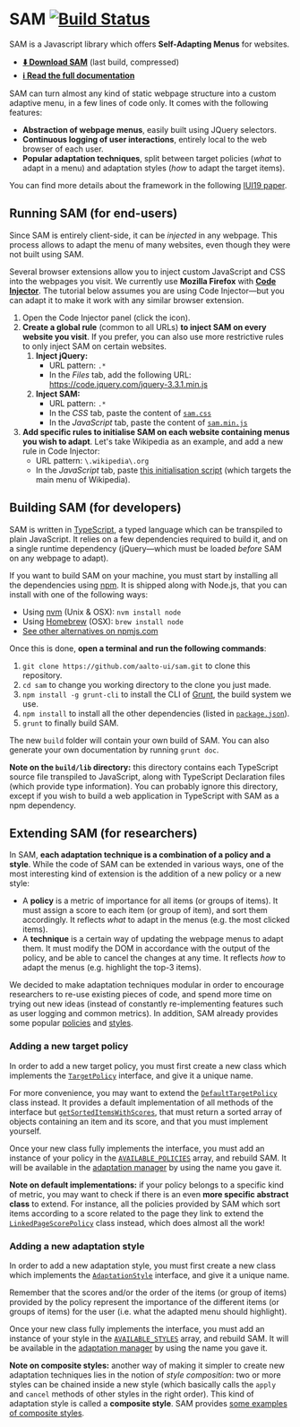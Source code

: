 # SAM [![Build Status](https://travis-ci.org/aalto-ui/sam.svg?branch=master)](https://travis-ci.org/aalto-ui/sam)

SAM is a Javascript library which offers **Self-Adapting Menus** for websites.

* **[⬇️ Download SAM](https://aalto-ui.github.io/sam/build/sam.zip)** (last build, compressed)
* **[ℹ️ Read the full documentation](https://aalto-ui.github.io/sam/docs/)**

SAM can turn almost any kind of static webpage structure into a custom adaptive menu, in a few lines of code only. It comes with the following features:

* **Abstraction of webpage menus**, easily built using JQuery selectors.
* **Continuous logging of user interactions**, entirely local to the web browser of each user.
* **Popular adaptation techniques**, split between target policies (_what_ to adapt in a menu) and adaptation styles (_how_ to adapt the target items).

You can find more details about the framework in the following [IUI19 paper](https://dl.acm.org/citation.cfm?id=3308705).



## Running SAM (for end-users)
Since SAM is entirely client-side, it can be _injected_ in any webpage. This process allows to adapt the menu of many websites, even though they were not built using SAM.

Several browser extensions allow you to inject custom JavaScript and CSS into the webpages you visit. We currently use **Mozilla Firefox** with **[Code Injector](https://addons.mozilla.org/en-US/firefox/addon/codeinjector/)**. The tutorial below assumes you are using Code Injector—but you can adapt it to make it work with any similar browser extension.

1. Open the Code Injector panel (click the icon).
2. **Create a global rule** (common to all URLs) **to inject SAM on every website you visit**. If you prefer, you can also use more restrictive rules to only inject SAM on certain websites.
    1. **Inject jQuery:**
        * URL pattern: `.*`
        * In the _Files_ tab, add the following URL: https://code.jquery.com/jquery-3.3.1.min.js
    2. **Inject SAM:**
        * URL pattern: `.*`
        * In the _CSS_ tab, paste the content of [`sam.css`](https://aalto-ui.github.io/sam/build/sam.css)
        * In the _JavaScript_ tab, paste the content of [`sam.min.js`](https://aalto-ui.github.io/sam/build/sam.min.js)
3. **Add specific rules to initialise SAM on each website containing menus you wish to adapt**. Let's take Wikipedia as an example, and add a new rule in Code Injector:
    * URL pattern: `\.wikipedia\.org`
    * In the _JavaScript_ tab, paste [this initialisation script](examples/wikipedia.org/main.js) (which targets the main menu of Wikipedia).

      

## Building SAM (for developers)
SAM is written in [TypeScript](https://www.TypeScriptlang.org/), a typed language which can be transpiled to plain JavaScript. It relies on a few dependencies required to build it, and on a single runtime dependency (jQuery—which must be loaded _before_ SAM on any webpage to adapt).

If you want to build SAM on your machine, you must start by installing all the dependencies using [npm](https://www.npmjs.com/). It is shipped along with Node.js, that you can install with one of the following ways:
* Using [nvm](https://github.com/creationix/nvm) (Unix & OSX): `nvm install node`
* Using [Homebrew](https://brew.sh/) (OSX): `brew install node`
* [See other alternatives on npmjs.com](https://docs.npmjs.com/downloading-and-installing-node-js-and-npm)

Once this is done, **open a terminal and run the following commands**:
1. `git clone https://github.com/aalto-ui/sam.git` to clone this repository.
2. `cd sam` to change you working directory to the clone you just made.
3. `npm install -g grunt-cli` to install the CLI of [Grunt](https://gruntjs.com/), the build system we use.
3. `npm install` to install all the other dependencies (listed in [`package.json`](package.json)).
4. `grunt` to finally build SAM.

The new `build` folder will contain your own build of SAM. You can also generate your own documentation by running `grunt doc`.

**Note on the `build/lib` directory:** this directory contains each TypeScript source file transpiled to JavaScript, along with TypeScript Declaration files (which provide type information). You can probably ignore this directory, except if you wish to build a web application in TypeScript with SAM as a npm dependency.



## Extending SAM (for researchers)
In SAM, **each adaptation technique is a combination of a policy and a style**. While the code of SAM can be extended in various ways, one of the most interesting kind of extension is the addition of a new policy or a new style:

* A **policy** is a metric of importance for all items (or groups of items). It must assign a score to each item (or group of item), and sort them accordingly. It reflects _what_ to adapt in the menus (e.g. the most clicked items).
* A **technique** is a certain way of updating the webpage menus to adapt them. It must modify the DOM in accordance with the output of the policy, and be able to cancel the changes at any time. It reflects _how_ to adapt the menus (e.g. highlight the top-3 items).

We decided to make adaptation techniques modular in order to encourage researchers to re-use existing pieces of code, and spend more time on trying out new ideas (instead of constantly re-implementing features such as user logging and common metrics). In addition, SAM already provides some popular [policies](src/ts/adaptations/policies) and [styles](src/ts/adaptations/styles).


### Adding a new target policy
In order to add a new target policy, you must first create a new class which implements the [`TargetPolicy`](https://aalto-ui.github.io/sam/docs/interfaces/adaptation.targetpolicy.html) interface, and give it a unique name.

For more convenience, you may want to extend the [`DefaultTargetPolicy`](https://aalto-ui.github.io/sam/docs/classes/adaptation.defaulttargetpolicy.html) class instead. It provides a default implementation of all methods of the interface but [`getSortedItemsWithScores`](https://aalto-ui.github.io/sam/docs/interfaces/adaptation.targetpolicy.html#getsorteditemswithscores), that must return a sorted array of objects containing an item and its score, and that you must implement yourself.

Once your new class fully implements the interface, you must add an instance of your policy in the [`AVAILABLE_POLICIES`](https://aalto-ui.github.io/sam/docs/modules/adaptation.html#available_policies) array, and rebuild SAM. It will be available in the [adaptation manager](https://aalto-ui.github.io/sam/docs/classes/adaptation.adaptationmanager.html) by using the name you gave it.


**Note on default implementations:** if your policy belongs to a specific kind of metric, you may want to check if there is an even **more specific abstract class** to extend. For instance, all the policies provided by SAM which sort items according to a score related to the page they link to extend the [`LinkedPageScorePolicy`](https://aalto-ui.github.io/sam/docs/classes/adaptation.linkedpagescorepolicy.html) class instead, which does almost all the work!


### Adding a new adaptation style
In order to add a new adaptation style, you must first create a new class which implements the [`AdaptationStyle`](https://aalto-ui.github.io/sam/docs/interfaces/adaptation.adaptationstyle.html) interface, and give it a unique name.

Remember that the scores and/or the order of the items (or group of items) provided by the policy represent the importance of the different items (or groups of items) for the user (i.e. what the adapted menu should highlight).

Once your new class fully implements the interface, you must add an instance of your style in the [`AVAILABLE_STYLES`](https://aalto-ui.github.io/sam/docs/modules/adaptation.html#available_styles) array, and rebuild SAM. It will be available in the [adaptation manager](https://aalto-ui.github.io/sam/docs/classes/adaptation.adaptationmanager.html) by using the name you gave it.


**Note on composite styles:** another way of making it simpler to create new adaptation techniques lies in the notion of _style composition_: two or more styles can be chained inside a new style (which basically calls the `apply` and `cancel` methods of other styles in the right order). This kind of adaptation style is called a **composite style**. SAM provides [some examples of composite styles](https://github.com/aalto-ui/sam/tree/master/src/ts/adaptations/styles/composites).
